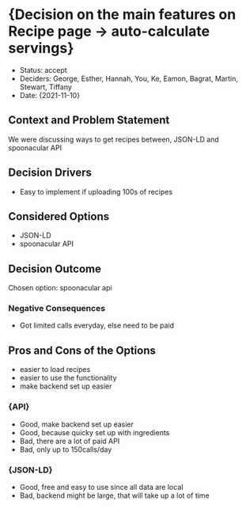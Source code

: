 # {Decision on the main features on Recipe page -> auto-calculate servings}

* Status: accept
* Deciders: George, Esther, Hannah, You, Ke, Eamon, Bagrat, Martin, Stewart, Tiffany <!-- optional -->
* Date: {2021-11-10} <!-- optional -->

## Context and Problem Statement

We were discussing ways to get recipes between, JSON-LD and spoonacular API

## Decision Drivers <!-- optional -->

* Easy to implement if uploading 100s of recipes

## Considered Options

* JSON-LD
* spoonacular API

## Decision Outcome

Chosen option: spoonacular api

### Negative Consequences <!-- optional -->

* Got limited calls everyday, else need to be paid

## Pros and Cons of the Options <!-- optional -->

* easier to load recipes
* easier to use the functionality
* make backend set up easier

### {API}

* Good, make backend set up easier
* Good, because quicky set up with ingredients
* Bad, there are a lot of paid API
* Bad, only up to 150calls/day

### {JSON-LD}

* Good, free and easy to use since all data are local
* Bad, backend might be large, that will take up a lot of time